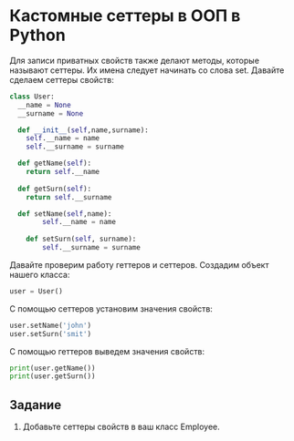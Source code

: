 # Кастомные сеттеры в ООП в Python

Для записи приватных свойств также делают методы,
которые называют сеттеры. Их имена следует начинать 
со слова set. Давайте сделаем сеттеры свойств:

```py
class User:
  __name = None
  __surname = None

  def __init__(self,name,surname):
    self.__name = name 
    self.__surname = surname 

  def getName(self):
    return self.__name 
	
  def getSurn(self):
    return self.__surname

  def setName(self,name):
		self.__name = name 
	
	def setSurn(self, surname):
		self.__surname = surname 
```


Давайте проверим работу геттеров и сеттеров. 
Создадим объект нашего класса:
```py
user = User()
```

С помощью сеттеров установим значения свойств:
```py
user.setName('john') 
user.setSurn('smit') 
```

С помощью геттеров выведем значения свойств:
```py
print(user.getName()) 
print(user.getSurn()) 
```

## Задание

1. Добавьте сеттеры свойств в ваш класс Employee.
